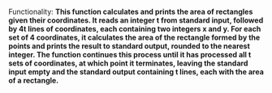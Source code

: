 Functionality: **This function calculates and prints the area of rectangles given their coordinates. It reads an integer t from standard input, followed by 4t lines of coordinates, each containing two integers x and y. For each set of 4 coordinates, it calculates the area of the rectangle formed by the points and prints the result to standard output, rounded to the nearest integer. The function continues this process until it has processed all t sets of coordinates, at which point it terminates, leaving the standard input empty and the standard output containing t lines, each with the area of a rectangle.**